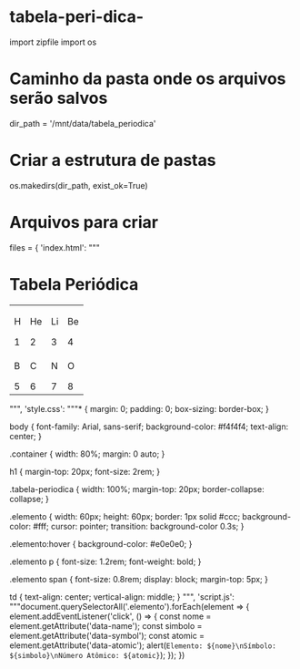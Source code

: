 # tabela-peri-dica-
import zipfile
import os

# Caminho da pasta onde os arquivos serão salvos
dir_path = '/mnt/data/tabela_periodica'

# Criar a estrutura de pastas
os.makedirs(dir_path, exist_ok=True)

# Arquivos para criar
files = {
    'index.html': """<!DOCTYPE html>
<html lang="pt-br">
<head>
  <meta charset="UTF-8">
  <meta name="viewport" content="width=device-width, initial-scale=1.0">
  <title>Tabela Periódica</title>
  <link rel="stylesheet" href="style.css">
</head>
<body>
  <div class="container">
    <h1>Tabela Periódica</h1>
    <table class="tabela-periodica">
      <tr>
        <td class="elemento" id="h" data-name="Hidrogênio" data-symbol="H" data-atomic="1">
          <p>H</p>
          <span>1</span>
        </td>
        <td class="elemento" id="he" data-name="Hélio" data-symbol="He" data-atomic="2">
          <p>He</p>
          <span>2</span>
        </td>
        <td class="elemento" id="li" data-name="Lítio" data-symbol="Li" data-atomic="3">
          <p>Li</p>
          <span>3</span>
        </td>
        <td class="elemento" id="be" data-name="Berílio" data-symbol="Be" data-atomic="4">
          <p>Be</p>
          <span>4</span>
        </td>
      </tr>
      <tr>
        <td class="elemento" id="b" data-name="Boro" data-symbol="B" data-atomic="5">
          <p>B</p>
          <span>5</span>
        </td>
        <td class="elemento" id="c" data-name="Carbono" data-symbol="C" data-atomic="6">
          <p>C</p>
          <span>6</span>
        </td>
        <td class="elemento" id="n" data-name="Nitrogênio" data-symbol="N" data-atomic="7">
          <p>N</p>
          <span>7</span>
        </td>
        <td class="elemento" id="o" data-name="Oxigênio" data-symbol="O" data-atomic="8">
          <p>O</p>
          <span>8</span>
        </td>
      </tr>
    </table>
  </div>
  <script src="script.js"></script>
</body>
</html>
""",
    'style.css': """* {
  margin: 0;
  padding: 0;
  box-sizing: border-box;
}

body {
  font-family: Arial, sans-serif;
  background-color: #f4f4f4;
  text-align: center;
}

.container {
  width: 80%;
  margin: 0 auto;
}

h1 {
  margin-top: 20px;
  font-size: 2rem;
}

.tabela-periodica {
  width: 100%;
  margin-top: 20px;
  border-collapse: collapse;
}

.elemento {
  width: 60px;
  height: 60px;
  border: 1px solid #ccc;
  background-color: #fff;
  cursor: pointer;
  transition: background-color 0.3s;
}

.elemento:hover {
  background-color: #e0e0e0;
}

.elemento p {
  font-size: 1.2rem;
  font-weight: bold;
}

.elemento span {
  font-size: 0.8rem;
  display: block;
  margin-top: 5px;
}

td {
  text-align: center;
  vertical-align: middle;
}
""",
    'script.js': """document.querySelectorAll('.elemento').forEach(element => {
  element.addEventListener('click', () => {
    const nome = element.getAttribute('data-name');
    const simbolo = element.getAttribute('data-symbol');
    const atomic = element.getAttribute('data-atomic');
    alert(`Elemento: ${nome}\nSímbolo: ${simbolo}\nNúmero Atômico: ${atomic}`);
  });
})
